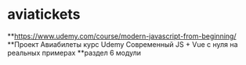 # aviatickets
**https://www.udemy.com/course/modern-javascript-from-beginning/
**Проект Авиабилеты курс Udemy Современный JS + Vue c нуля на реальных примерах
**раздел 6 модули
